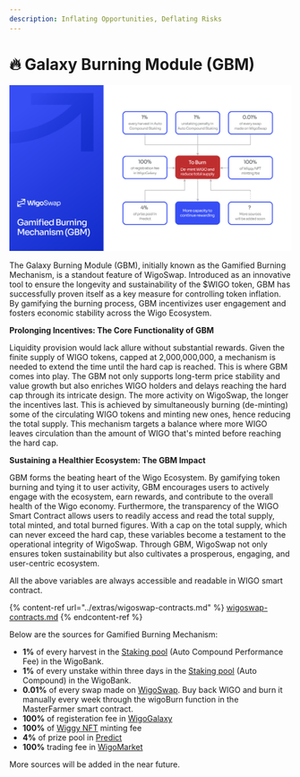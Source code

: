 ```yaml
---
description: Inflating Opportunities, Deflating Risks
---
```


# 🔥 Galaxy Burning Module (GBM)

![](../.gitbook/assets/GBM.png)

The Galaxy Burning Module (GBM), initially known as the Gamified Burning Mechanism, is a standout feature of WigoSwap. Introduced as an innovative tool to ensure the longevity and sustainability of the $WIGO token, GBM has successfully proven itself as a key measure for controlling token inflation. By gamifying the burning process, GBM incentivizes user engagement and fosters economic stability across the Wigo Ecosystem.



**Prolonging Incentives: The Core Functionality of GBM**

Liquidity provision would lack allure without substantial rewards. Given the finite supply of WIGO tokens, capped at 2,000,000,000, a mechanism is needed to extend the time until the hard cap is reached. This is where GBM comes into play. The GBM not only supports long-term price stability and value growth but also enriches WIGO holders and delays reaching the hard cap through its intricate design. The more activity on WigoSwap, the longer the incentives last. This is achieved by simultaneously burning (de-minting) some of the circulating WIGO tokens and minting new ones, hence reducing the total supply. This mechanism targets a balance where more WIGO leaves circulation than the amount of WIGO that's minted before reaching the hard cap.

**Sustaining a Healthier Ecosystem: The GBM Impact**

GBM forms the beating heart of the Wigo Ecosystem. By gamifying token burning and tying it to user activity, GBM encourages users to actively engage with the ecosystem, earn rewards, and contribute to the overall health of the Wigo economy. Furthermore, the transparency of the WIGO Smart Contract allows users to readily access and read the total supply, total minted, and total burned figures. With a cap on the total supply, which can never exceed the hard cap, these variables become a testament to the operational integrity of WigoSwap. Through GBM, WigoSwap not only ensures token sustainability but also cultivates a prosperous, engaging, and user-centric ecosystem.



All the above variables are always accessible and readable in WIGO smart contract.

{% content-ref url="../extras/wigoswap-contracts.md" %}
[wigoswap-contracts.md](../extras/wigoswap-contracts.md)
{% endcontent-ref %}



Below are the sources for Gamified Burning Mechanism:

* **1%** of every harvest in the [Staking pool](../wigoswap-the-defi/defi-products/staking-wigo/automatic-vs.-standard.md) (Auto Compound Performance Fee) in the WigoBank.
* **1%** of every unstake within three days in the [Staking pool](../wigoswap-the-defi/defi-products/staking-wigo/automatic-vs.-standard.md) (Auto Compound) in the WigoBank.
* **0.01%** of every swap made on [WigoSwap](../wigoswap-the-defi/defi-products/swap/). Buy back WIGO and burn it manually every week through the wigoBurn function in the MasterFarmer smart contract.
* **100%** of registeration fee in [WigoGalaxy](../products/user-profile-system-wigogalaxy/)
* **100%** of [Wiggy NFT](broken-reference) minting fee
* **4%** of prize pool in [Predict](../wigalaxy-the-metaverse/wiplay/predict-game/)
* **100%** trading fee in [WigoMarket](../bazaar-the-nft/bazaar-overview.md)

More sources will be added in the near future.

